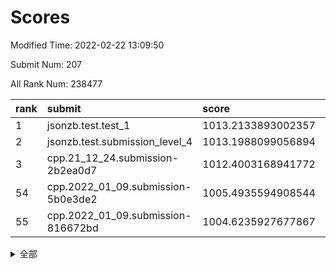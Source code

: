 # Scores

Modified Time: 2022-02-22 13:09:50

Submit Num: 207

All Rank Num: 238477

| rank |               submit               |       score        |       sigma        | pk_num |
| :--- | :--------------------------------- | :----------------- | :----------------- | :----- |
| 1    | jsonzb.test.test_1                 | 1013.2133893002357 | 0.7927494361435261 | 4612   |
| 2    | jsonzb.test.submission_level_4     | 1013.1988099056894 | 0.800564309629153  | 4608   |
| 3    | cpp.21_12_24.submission-2b2ea0d7   | 1012.4003168941772 | 0.7917485362635484 | 4610   |
| 54   | cpp.2022_01_09.submission-5b0e3de2 | 1005.4935594908544 | 0.7246890221223284 | 4609   |
| 55   | cpp.2022_01_09.submission-816672bd | 1004.6235927677867 | 0.7223131439406599 | 4610   |


<details>
<summary>全部</summary>

| rank |                 submit                 |       score        |       sigma        | pk_num |
| :--- | :------------------------------------- | :----------------- | :----------------- | :----- |
| 1    | jsonzb.test.test_1                     | 1013.2133893002357 | 0.7927494361435261 | 4612   |
| 2    | jsonzb.test.submission_level_4         | 1013.1988099056894 | 0.800564309629153  | 4608   |
| 3    | cpp.21_12_24.submission-2b2ea0d7       | 1012.4003168941772 | 0.7917485362635484 | 4610   |
| 4    | gobigger.level_3.submission_level_3_11 | 1011.4081962168549 | 0.769443008381929  | 4607   |
| 5    | gobigger.level_3.submission_level_3_30 | 1011.2392291392331 | 0.7825322777231482 | 4609   |
| 6    | gobigger.level_3.submission_level_3_48 | 1011.1825596848283 | 0.7754380884885603 | 4606   |
| 7    | gobigger.level_3.submission_level_3_34 | 1011.0175018411167 | 0.7813994042357105 | 4601   |
| 8    | gobigger.level_3.submission_level_3_28 | 1010.9663502792047 | 0.7841269818519467 | 4607   |
| 9    | gobigger.level_3.submission_level_3_44 | 1010.7853628507395 | 0.7683221558157005 | 4612   |
| 10   | gobigger.level_3.submission_level_3_20 | 1010.5831197080587 | 0.7298492801130297 | 4609   |
| 11   | gobigger.level_3.submission_level_3_35 | 1010.5787406247176 | 0.7842822184156437 | 4612   |
| 12   | gobigger.level_3.submission_level_3_38 | 1010.5787405426286 | 0.7770365726109902 | 4610   |
| 13   | gobigger.level_3.submission_level_3_32 | 1010.5438268669811 | 0.7655050184395029 | 4606   |
| 14   | gobigger.level_3.submission_level_3_4  | 1010.5047764704581 | 0.7618572610493485 | 4610   |
| 15   | gobigger.level_3.submission_level_3_25 | 1010.4510902657177 | 0.7564462538690093 | 4608   |
| 16   | gobigger.level_3.submission_level_3_1  | 1010.3660493425795 | 0.7592458754904708 | 4608   |
| 17   | gobigger.level_3.submission_level_3_37 | 1010.3464942570033 | 0.7647843177716692 | 4608   |
| 18   | gobigger.level_3.submission_level_3_27 | 1010.2587402507633 | 0.7472402214709603 | 4610   |
| 19   | gobigger.level_3.submission_level_3_40 | 1010.1923485973284 | 0.7481540589672472 | 4608   |
| 20   | gobigger.level_3.submission_level_3_12 | 1010.1058970050981 | 0.7575643071635472 | 4609   |
| 21   | gobigger.level_3.submission_level_3_33 | 1010.0885751691653 | 0.7438802187307907 | 4609   |
| 22   | gobigger.level_3.submission_level_3_21 | 1010.0841763712483 | 0.7371022038860245 | 4606   |
| 23   | gobigger.level_3.submission_level_3_17 | 1010.0828849226416 | 0.7995205609842811 | 4604   |
| 24   | gobigger.level_3.submission_level_3_2  | 1010.0819628415461 | 0.7528318800115172 | 4603   |
| 25   | gobigger.level_3.submission_level_3_49 | 1010.0728196547889 | 0.7663199398360597 | 4609   |
| 26   | gobigger.level_3.submission_level_3_45 | 1010.0428355793902 | 0.7661428453251189 | 4610   |
| 27   | gobigger.level_3.submission_level_3_9  | 1009.9465885374783 | 0.7581601434122549 | 4610   |
| 28   | gobigger.level_3.submission_level_3_7  | 1009.8832919351206 | 0.7557472370447276 | 4609   |
| 29   | gobigger.level_3.submission_level_3_36 | 1009.8800620268306 | 0.7808668691594025 | 4609   |
| 30   | gobigger.level_3.submission_level_3_6  | 1009.6574173425657 | 0.7604876745304103 | 4609   |
| 31   | gobigger.level_3.submission_level_3_5  | 1009.643817872114  | 0.7244444531972217 | 4607   |
| 32   | gobigger.level_3.submission_level_3_29 | 1009.615735927425  | 0.7418017246011371 | 4608   |
| 33   | gobigger.level_3.submission_level_3_46 | 1009.6074739816994 | 0.7504322808075603 | 4609   |
| 34   | gobigger.level_3.submission_level_3_15 | 1009.5871174276216 | 0.7343196450381999 | 4609   |
| 35   | gobigger.level_3.submission_level_3_42 | 1009.5776982444887 | 0.7659418361884726 | 4607   |
| 36   | gobigger.level_3.submission_level_3_43 | 1009.5665034038806 | 0.7536197683977451 | 4611   |
| 37   | gobigger.level_3.submission_level_3_8  | 1009.5497476476463 | 0.7541535213577691 | 4614   |
| 38   | gobigger.level_3.submission_level_3_31 | 1009.5419179517172 | 0.7657703333024375 | 4611   |
| 39   | gobigger.level_3.submission_level_3_3  | 1009.5269788997576 | 0.7724041090732398 | 4607   |
| 40   | gobigger.level_3.submission_level_3_24 | 1009.3998990697577 | 0.7366374141937064 | 4608   |
| 41   | gobigger.level_3.submission_level_3_47 | 1009.3726005159899 | 0.7544239771995337 | 4615   |
| 42   | gobigger.level_3.submission_level_3_18 | 1009.3524350199874 | 0.741568520319061  | 4603   |
| 43   | gobigger.level_3.submission_level_3_10 | 1009.3100741641823 | 0.7508224566559965 | 4607   |
| 44   | gobigger.level_3.submission_level_3_14 | 1009.2158186733064 | 0.7375425281365577 | 4610   |
| 45   | gobigger.level_3.submission_level_3_19 | 1009.1145040542926 | 0.7611856945595353 | 4609   |
| 46   | gobigger.level_3.submission_level_3_41 | 1009.0798567338867 | 0.757117421299629  | 4607   |
| 47   | gobigger.level_3.submission_level_3_13 | 1009.0754645590931 | 0.7435241280583361 | 4607   |
| 48   | gobigger.level_3.submission_level_3_16 | 1009.0362417988925 | 0.7544657286057124 | 4608   |
| 49   | gobigger.level_3.submission_level_3_22 | 1008.9932282639769 | 0.753586059294952  | 4612   |
| 50   | gobigger.level_3.submission_level_3_26 | 1008.9315240067561 | 0.74219976397813   | 4612   |
| 51   | gobigger.level_3.submission_level_3_39 | 1008.9119568188054 | 0.7529787786013167 | 4612   |
| 52   | gobigger.level_3.submission_level_3_23 | 1008.4610589833477 | 0.742214389114904  | 4609   |
| 53   | gobigger.level_3.submission_level_3_0  | 1008.1685800304576 | 0.7661491399789568 | 4605   |
| 54   | cpp.2022_01_09.submission-5b0e3de2     | 1005.4935594908544 | 0.7246890221223284 | 4609   |
| 55   | cpp.2022_01_09.submission-816672bd     | 1004.6235927677867 | 0.7223131439406599 | 4610   |
| 56   | gobigger.level_1.submission_level_1_41 | 1004.5415020258383 | 0.7070164887037886 | 4608   |
| 57   | gobigger.level_1.submission_level_1_48 | 1004.4113173657864 | 0.7217419402567135 | 4611   |
| 58   | gobigger.level_1.submission_level_1_14 | 1004.3647190622978 | 0.7401402901359669 | 4613   |
| 59   | gobigger.level_1.submission_level_1_36 | 1004.2692624880134 | 0.7132157882500221 | 4604   |
| 60   | gobigger.level_1.submission_level_1_31 | 1004.2581077464877 | 0.7242556732574392 | 4607   |
| 61   | gobigger.level_1.submission_level_1_8  | 1004.2578573691079 | 0.723513194119478  | 4604   |
| 62   | gobigger.level_1.submission_level_1_44 | 1004.2453355696327 | 0.7295598973837587 | 4609   |
| 63   | gobigger.level_1.submission_level_1_32 | 1004.1808718212283 | 0.7066290866987329 | 4608   |
| 64   | gobigger.level_1.submission_level_1_39 | 1003.8679244121006 | 0.7201588334470511 | 4608   |
| 65   | gobigger.level_1.submission_level_1_38 | 1003.8315216275029 | 0.7201741995064956 | 4608   |
| 66   | gobigger.level_1.submission_level_1_34 | 1003.6209634675002 | 0.7197073068002334 | 4602   |
| 67   | gobigger.level_1.submission_level_1_21 | 1003.6201479648574 | 0.7160632456559808 | 4611   |
| 68   | gobigger.level_1.submission_level_1_2  | 1003.6141152282198 | 0.7153389717867412 | 4605   |
| 69   | gobigger.level_1.submission_level_1_46 | 1003.5787251319886 | 0.7207953308282004 | 4608   |
| 70   | gobigger.level_1.submission_level_1_9  | 1003.5537111671387 | 0.728204709392749  | 4608   |
| 71   | gobigger.level_1.submission_level_1_26 | 1003.5469960574354 | 0.7148086984472284 | 4615   |
| 72   | gobigger.level_1.submission_level_1_25 | 1003.519740667022  | 0.7137826147458096 | 4608   |
| 73   | gobigger.level_1.submission_level_1_16 | 1003.509129055246  | 0.7209741520210567 | 4607   |
| 74   | gobigger.level_1.submission_level_1_12 | 1003.4938739775308 | 0.7135386162915218 | 4610   |
| 75   | gobigger.level_1.submission_level_1_27 | 1003.4776627048038 | 0.7189642439093504 | 4610   |
| 76   | gobigger.level_1.submission_level_1_30 | 1003.4308392700063 | 0.7146672120499291 | 4613   |
| 77   | gobigger.level_1.submission_level_1_1  | 1003.3870143410102 | 0.7137327473690568 | 4609   |
| 78   | gobigger.level_1.submission_level_1_37 | 1003.358009453557  | 0.7108634138405527 | 4602   |
| 79   | gobigger.level_1.submission_level_1_15 | 1003.3206063061078 | 0.7092397814032908 | 4609   |
| 80   | gobigger.level_1.submission_level_1_3  | 1003.2857999078367 | 0.7265174393344805 | 4609   |
| 81   | gobigger.level_1.submission_level_1_35 | 1003.2528406549459 | 0.7144544687030894 | 4612   |
| 82   | gobigger.level_1.submission_level_1_19 | 1003.2372467490941 | 0.7154065186901084 | 4609   |
| 83   | gobigger.level_1.submission_level_1_47 | 1003.2321939106974 | 0.7137876502034174 | 4610   |
| 84   | gobigger.level_1.submission_level_1_18 | 1003.1219526534715 | 0.7192515343099237 | 4605   |
| 85   | gobigger.level_1.submission_level_1_5  | 1003.0696267787868 | 0.7124581782099338 | 4609   |
| 86   | gobigger.level_1.submission_level_1_43 | 1003.0410837332603 | 0.7089724105628711 | 4604   |
| 87   | gobigger.level_1.submission_level_1_33 | 1003.0252371501045 | 0.711543348712945  | 4609   |
| 88   | gobigger.level_1.submission_level_1_28 | 1003.0044838194465 | 0.7114135527733547 | 4611   |
| 89   | gobigger.level_1.submission_level_1_22 | 1002.9699519288158 | 0.7097592751802759 | 4607   |
| 90   | gobigger.level_1.submission_level_1_29 | 1002.958097906489  | 0.7166509374262102 | 4605   |
| 91   | gobigger.level_1.submission_level_1_49 | 1002.9180322134064 | 0.7164105334757952 | 4612   |
| 92   | gobigger.level_1.submission_level_1_4  | 1002.8955977520724 | 0.7208120905532257 | 4603   |
| 93   | gobigger.level_1.submission_level_1_45 | 1002.7718797806614 | 0.7119692836701548 | 4610   |
| 94   | gobigger.level_1.submission_level_1_6  | 1002.6270695445417 | 0.7249002393351526 | 4608   |
| 95   | gobigger.level_1.submission_level_1_7  | 1002.5714676774414 | 0.7090351393257143 | 4605   |
| 96   | gobigger.level_1.submission_level_1_0  | 1002.5641163726689 | 0.7146783718901962 | 4611   |
| 97   | gobigger.level_1.submission_level_1_40 | 1002.3763082384272 | 0.7137229666366943 | 4608   |
| 98   | gobigger.level_1.submission_level_1_11 | 1002.3652114288128 | 0.7100101169859311 | 4607   |
| 99   | gobigger.level_1.submission_level_1_24 | 1002.3162701362941 | 0.7151170143210023 | 4606   |
| 100  | gobigger.level_1.submission_level_1_23 | 1002.2871832670957 | 0.7118569152371634 | 4604   |
| 101  | gobigger.level_1.submission_level_1_42 | 1002.2812896937172 | 0.7098245077974702 | 4603   |
| 102  | gobigger.level_1.submission_level_1_20 | 1002.1430640554163 | 0.7127150705727625 | 4610   |
| 103  | gobigger.level_1.submission_level_1_13 | 1002.0428135470665 | 0.7095590225508536 | 4608   |
| 104  | gobigger.level_1.submission_level_1_17 | 1002.0427165883531 | 0.7102326366125745 | 4608   |
| 105  | gobigger.level_1.submission_level_1_10 | 1001.9941039432657 | 0.7120315934887642 | 4607   |
| 106  | gobigger.random.submission_random_9    | 997.9436877956714  | 0.7055114633142437 | 4612   |
| 107  | gobigger.random.submission_random_1    | 997.1253977734232  | 0.7180140284674257 | 4606   |
| 108  | gobigger.random.submission_random_2    | 997.0262127258129  | 0.7137412552897479 | 4610   |
| 109  | gobigger.random.submission_random_38   | 996.7635996825776  | 0.7225684161746369 | 4606   |
| 110  | gobigger.random.submission_random_14   | 996.7441483441147  | 0.7030616953393478 | 4612   |
| 111  | gobigger.random.submission_random_27   | 996.6761107859394  | 0.6887593884175258 | 4603   |
| 112  | gobigger.random.submission_random_18   | 996.6232160083354  | 0.6992981070741974 | 4605   |
| 113  | gobigger.random.submission_random_3    | 996.6166265927997  | 0.7164425154153932 | 4607   |
| 114  | gobigger.random.submission_random_36   | 996.6140111548427  | 0.7048199749426642 | 4608   |
| 115  | gobigger.random.submission_random_7    | 996.5933306780051  | 0.7141921776605533 | 4607   |
| 116  | gobigger.random.submission_random_12   | 996.4274661318192  | 0.7139175620881264 | 4608   |
| 117  | gobigger.random.submission_random_24   | 996.4005169347043  | 0.7211341703533954 | 4606   |
| 118  | gobigger.random.submission_random_30   | 996.3756669525181  | 0.7122159452539615 | 4612   |
| 119  | gobigger.random.submission_random_19   | 996.3317295121934  | 0.7055081102308488 | 4607   |
| 120  | gobigger.random.submission_random_5    | 996.303959584853   | 0.72304433780039   | 4612   |
| 121  | gobigger.random.submission_random_42   | 996.2345522684701  | 0.719073324176547  | 4608   |
| 122  | gobigger.random.submission_random_31   | 996.2288481719304  | 0.7141412183397613 | 4606   |
| 123  | gobigger.random.submission_random_47   | 996.2047918451988  | 0.7156349474506357 | 4607   |
| 124  | gobigger.random.submission_random_23   | 996.1579184079853  | 0.721471376571709  | 4611   |
| 125  | gobigger.random.submission_random_46   | 996.1528029034201  | 0.7044082052150635 | 4608   |
| 126  | gobigger.random.submission_random_6    | 996.0827606562914  | 0.7058519487817952 | 4609   |
| 127  | gobigger.random.submission_random_41   | 995.9321263059225  | 0.7075544610996447 | 4610   |
| 128  | gobigger.random.submission_random_35   | 995.9157348609696  | 0.717470298107886  | 4604   |
| 129  | gobigger.random.submission_random_11   | 995.8945911176331  | 0.7232674551301925 | 4604   |
| 130  | gobigger.random.submission_random_4    | 995.8933844645479  | 0.7032132292727075 | 4609   |
| 131  | gobigger.random.submission_random_39   | 995.8867595556865  | 0.7051053254917395 | 4611   |
| 132  | gobigger.random.submission_random_21   | 995.873747213937   | 0.7024334858453873 | 4610   |
| 133  | gobigger.random.submission_random_37   | 995.7958427276412  | 0.714289090455703  | 4608   |
| 134  | gobigger.random.submission_random_8    | 995.7095151628598  | 0.7045983044555143 | 4610   |
| 135  | gobigger.random.submission_random_29   | 995.6793081297885  | 0.7136592823299367 | 4611   |
| 136  | gobigger.random.submission_random_43   | 995.6579350868622  | 0.7012737166936281 | 4607   |
| 137  | gobigger.random.submission_random_48   | 995.6486813381209  | 0.7138920718460182 | 4609   |
| 138  | gobigger.random.submission_random_17   | 995.6377200796363  | 0.711162187654228  | 4614   |
| 139  | gobigger.random.submission_random_44   | 995.6204558483461  | 0.7089342358720405 | 4609   |
| 140  | gobigger.random.submission_random_15   | 995.5888589426269  | 0.7072339111176288 | 4607   |
| 141  | gobigger.random.submission_random_16   | 995.5754030105043  | 0.7062066269936064 | 4610   |
| 142  | gobigger.random.submission_random_22   | 995.5149261958845  | 0.7121158672960816 | 4610   |
| 143  | gobigger.random.submission_random_33   | 995.4068876173897  | 0.7126490813670855 | 4610   |
| 144  | gobigger.random.submission_random_40   | 995.3952670396054  | 0.7084861878882587 | 4608   |
| 145  | gobigger.random.submission_random_34   | 995.3933436553251  | 0.7183700854089135 | 4606   |
| 146  | gobigger.random.submission_random_10   | 995.3723366360474  | 0.7129397372888548 | 4613   |
| 147  | gobigger.random.submission_random_0    | 995.3498457851707  | 0.7190427389356402 | 4606   |
| 148  | gobigger.random.submission_random_45   | 995.3344454954014  | 0.721996105368568  | 4609   |
| 149  | gobigger.random.submission_random_28   | 995.238639666505   | 0.714496525901918  | 4609   |
| 150  | gobigger.random.submission_random_25   | 995.1925888252832  | 0.7143672166092652 | 4609   |
| 151  | gobigger.random.submission_random_49   | 995.1129088967225  | 0.7211712934739206 | 4609   |
| 152  | gobigger.random.submission_random_32   | 994.971514012747   | 0.7010598775288638 | 4602   |
| 153  | gobigger.random.submission_random_26   | 994.9320613576174  | 0.7211348334563771 | 4604   |
| 154  | gobigger.random.submission_random_13   | 994.7349225358088  | 0.7122544405432549 | 4607   |
| 155  | gobigger.random.submission_random_20   | 994.6153250050139  | 0.7167898499067356 | 4607   |
| 156  | gobigger.level_2.submission_level_2_4  | 994.4427283510037  | 0.7274454639759365 | 4606   |
| 157  | gobigger.level_2.submission_level_2_0  | 994.1516092917343  | 0.7383145759828632 | 4605   |
| 158  | gobigger.level_2.submission_level_2_24 | 993.550831182302   | 0.7476949965456527 | 4612   |
| 159  | gobigger.level_2.submission_level_2_34 | 993.4239317514302  | 0.7220869182851432 | 4610   |
| 160  | gobigger.level_2.submission_level_2_23 | 993.4214974956278  | 0.730218451784084  | 4607   |
| 161  | gobigger.level_2.submission_level_2_7  | 993.415941673659   | 0.742546305810191  | 4605   |
| 162  | gobigger.level_2.submission_level_2_43 | 993.1570141579114  | 0.7272788691499519 | 4604   |
| 163  | gobigger.level_2.submission_level_2_31 | 993.0404950457714  | 0.7261009278658609 | 4610   |
| 164  | gobigger.level_2.submission_level_2_11 | 993.0056774055786  | 0.7445239396861065 | 4611   |
| 165  | gobigger.level_2.submission_level_2_19 | 992.9735573203661  | 0.7472395287086804 | 4612   |
| 166  | gobigger.level_2.submission_level_2_1  | 992.8965120096545  | 0.7308429875804546 | 4609   |
| 167  | gobigger.level_2.submission_level_2_6  | 992.8733786614171  | 0.7401425434325614 | 4614   |
| 168  | gobigger.level_2.submission_level_2_48 | 992.8547019155827  | 0.7495427032044245 | 4608   |
| 169  | gobigger.level_2.submission_level_2_47 | 992.8153987068646  | 0.7304561118499822 | 4609   |
| 170  | gobigger.level_2.submission_level_2_13 | 992.7617764122311  | 0.7337926319033462 | 4610   |
| 171  | gobigger.level_2.submission_level_2_33 | 992.7566967792574  | 0.7544777238234563 | 4603   |
| 172  | gobigger.level_2.submission_level_2_29 | 992.7332495948991  | 0.7405523969945049 | 4605   |
| 173  | gobigger.level_2.submission_level_2_36 | 992.6772643067152  | 0.7409570034105762 | 4605   |
| 174  | gobigger.level_2.submission_level_2_30 | 992.5319127837665  | 0.7350737678130371 | 4613   |
| 175  | gobigger.level_2.submission_level_2_39 | 992.4991441871008  | 0.7413134272234259 | 4609   |
| 176  | gobigger.level_2.submission_level_2_18 | 992.4811173673553  | 0.7343881646400648 | 4609   |
| 177  | gobigger.level_2.submission_level_2_3  | 992.4731597602723  | 0.7388353132933685 | 4614   |
| 178  | gobigger.level_2.submission_level_2_2  | 992.4663490569819  | 0.7534824281289842 | 4612   |
| 179  | gobigger.level_2.submission_level_2_35 | 992.3569808574341  | 0.7413573725187178 | 4608   |
| 180  | gobigger.level_2.submission_level_2_21 | 992.2771653772938  | 0.7314966345326366 | 4613   |
| 181  | gobigger.level_2.submission_level_2_5  | 992.2441527777423  | 0.7275182455062613 | 4611   |
| 182  | gobigger.level_2.submission_level_2_41 | 992.1102988329037  | 0.7457052732476505 | 4605   |
| 183  | gobigger.level_2.submission_level_2_20 | 992.0689339325156  | 0.7479251808504952 | 4603   |
| 184  | gobigger.level_2.submission_level_2_17 | 992.0256447162745  | 0.7397080527609249 | 4605   |
| 185  | gobigger.level_2.submission_level_2_42 | 992.0231768937163  | 0.7463155774431508 | 4602   |
| 186  | gobigger.level_2.submission_level_2_10 | 991.9619076553196  | 0.7464383561228553 | 4609   |
| 187  | gobigger.level_2.submission_level_2_12 | 991.8636463032954  | 0.7589290095075631 | 4612   |
| 188  | gobigger.level_2.submission_level_2_32 | 991.8564914699382  | 0.7535058848518601 | 4609   |
| 189  | gobigger.level_2.submission_level_2_25 | 991.8521199679433  | 0.7413906743400624 | 4608   |
| 190  | gobigger.level_2.submission_level_2_22 | 991.837589372174   | 0.7479870813899754 | 4611   |
| 191  | gobigger.level_2.submission_level_2_40 | 991.6745447405822  | 0.768619670592558  | 4605   |
| 192  | gobigger.level_2.submission_level_2_16 | 991.64714212873    | 0.7409132355932517 | 4608   |
| 193  | gobigger.level_2.submission_level_2_15 | 991.5671244395649  | 0.7472528634190041 | 4610   |
| 194  | gobigger.level_2.submission_level_2_37 | 991.5420695514995  | 0.7596460373082767 | 4609   |
| 195  | gobigger.level_2.submission_level_2_28 | 991.5194198658496  | 0.7605295912425034 | 4605   |
| 196  | gobigger.level_2.submission_level_2_9  | 991.3389809933271  | 0.7553439421820106 | 4608   |
| 197  | gobigger.level_2.submission_level_2_8  | 991.211483270765   | 0.7585751771002159 | 4609   |
| 198  | gobigger.level_2.submission_level_2_45 | 991.1336289133039  | 0.7426195518396078 | 4605   |
| 199  | gobigger.level_2.submission_level_2_14 | 991.083736904525   | 0.7782227845038245 | 4605   |
| 200  | gobigger.level_2.submission_level_2_38 | 991.0415748504926  | 0.7595706481362423 | 4607   |
| 201  | gobigger.level_2.submission_level_2_46 | 990.9353241788295  | 0.7628969956346808 | 4609   |
| 202  | gobigger.level_2.submission_level_2_26 | 990.8992865671988  | 0.7397806351777064 | 4608   |
| 203  | gobigger.level_2.submission_level_2_49 | 990.6835493884234  | 0.7405019948062469 | 4609   |
| 204  | gobigger.level_2.submission_level_2_44 | 990.6172890775866  | 0.7727692287076361 | 4613   |
| 205  | gobigger.level_2.submission_level_2_27 | 990.3534716137855  | 0.76906909706963   | 4611   |
| 206  | gobigger.none.submission_none_0        | 979.6564436290693  | 1.1626448370581006 | 4604   |
| 207  | gobigger.none.submission_none_1        | 976.8477008718426  | 1.3791131747776748 | 4605   |

</details>